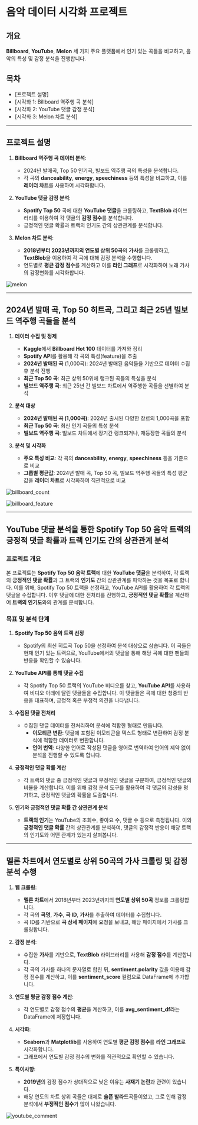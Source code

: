 
# 음악 데이터 시각화 프로젝트

## 개요

**Billboard**, **YouTube**, **Melon** 세 가지 주요 플랫폼에서 인기 있는 곡들을 비교하고, 음악의 특성 및 감정 분석을 진행합니다. 
## 목차

- [프로젝트 설명]
- [시각화 1: Billboard 역주행 곡 분석]
- [시각화 2: YouTube 댓글 감정 분석]
- [시각화 3: Melon 차트 분석]

---

## 프로젝트 설명


1. **Billboard 역주행 곡 데이터 분석**:
   - 2024년 발매곡, Top 50 인기곡, 빌보드 역주행 곡의 특성을 분석합니다.  
   - 각 곡의 **danceability**, **energy**, **speechiness** 등의 특성을 비교하고, 이를 **레이더 차트**를 사용하여 시각화합니다.

2. **YouTube 댓글 감정 분석**:
   - **Spotify Top 50** 곡에 대한 **YouTube 댓글**을 크롤링하고, **TextBlob** 라이브러리를 이용하여 각 댓글의 **감정 점수**를 분석합니다.  
   - 긍정적인 댓글 확률과 트랙의 인기도 간의 상관관계를 분석합니다.

3. **Melon 차트 분석**:
   - **2018년부터 2023년까지의 연도별 상위 50곡**의 **가사**를 크롤링하고, **TextBlob**을 이용하여 각 곡에 대해 감정 분석을 수행합니다.  
   - 연도별로 **평균 감정 점수**를 계산하고 이를 **라인 그래프**로 시각화하여 노래 가사의 감정변화를 시각화합니다.
  

![melon](https://github.com/user-attachments/assets/d5f6dad2-c89a-4d9a-9634-6a9e37db71da)
  
---



## **2024년 발매 곡, Top 50 히트곡, 그리고 최근 25년 빌보드 역주행 곡들을 분석**

1. **데이터 수집 및 정제**  
   - **Kaggle**에서 **Billboard Hot 100** 데이터를 가져와 정리  
   - **Spotify API**를 활용해 각 곡의 특성(feature)을 추출  
   - **2024년 발매된 곡** (1,000곡): 2024년 발매된 음악들을 기반으로 데이터 수집 후 분석 진행  
   - **최근 Top 50 곡**: 최근 상위 50위에 랭크된 곡들의 특성을 분석  
   - **빌보드 역주행 곡**: 최근 25년 간 빌보드 차트에서 역주행한 곡들을 선별하여 분석  

2. **분석 대상**  
   - **2024년 발매된 곡 (1,000곡)**: 2024년 출시된 다양한 장르의 1,000곡을 포함  
   - **최근 Top 50 곡**: 최신 인기 곡들의 특성 분석  
   - **빌보드 역주행 곡**: 빌보드 차트에서 장기간 랭크되거나, 재등장한 곡들의 분석  

3. **분석 및 시각화**  
   - **주요 특성 비교**: 각 곡의 **danceability**, **energy**, **speechiness** 등을 기준으로 비교  
   - **그룹별 평균값**: 2024년 발매 곡, Top 50 곡, 빌보드 역주행 곡들의 특성 평균값을 **레이더 차트**로 시각화하여 직관적으로 비교  

![billboard_count](https://github.com/user-attachments/assets/aefc5479-4a93-4906-bb15-52a5959b91a7)


![billboard_feature](https://github.com/user-attachments/assets/7ffb2564-2fec-493d-823b-599b0c674f26)


---

## **YouTube 댓글 분석을 통한 Spotify Top 50 음악 트랙의 긍정적 댓글 확률과 트랙 인기도 간의 상관관계 분석**

### **프로젝트 개요**
본 프로젝트는 **Spotify Top 50 음악 트랙**에 대한 **YouTube 댓글**을 분석하여, 각 트랙의 **긍정적인 댓글 확률**과 그 트랙의 **인기도** 간의 상관관계를 파악하는 것을 목표로 합니다. 이를 위해, Spotify Top 50 트랙을 선정하고, YouTube API를 활용하여 각 트랙의 댓글을 수집합니다. 이후 댓글에 대한 전처리를 진행하고, **긍정적인 댓글 확률**을 계산하여 **트랙의 인기도**와의 관계를 분석합니다.

### **목표 및 분석 단계**
1. **Spotify Top 50 음악 트랙 선정**  
   - Spotify의 최신 히트곡 Top 50을 선정하여 분석 대상으로 삼습니다. 이 곡들은 현재 인기 있는 트랙으로, YouTube에서의 댓글을 통해 해당 곡에 대한 팬들의 반응을 확인할 수 있습니다.
   
2. **YouTube API를 통해 댓글 수집**  
   - 각 Spotify Top 50 트랙의 YouTube 비디오를 찾고, **YouTube API**를 사용하여 비디오 아래에 달린 댓글들을 수집합니다. 이 댓글들은 곡에 대한 청중의 반응을 대표하며, 긍정적 혹은 부정적 의견을 나타냅니다.
   
3. **수집된 댓글 전처리**  
   - 수집된 댓글 데이터를 전처리하여 분석에 적합한 형태로 만듭니다.  
     - **이모티콘 변환**: 댓글에 포함된 이모티콘을 텍스트 형태로 변환하여 감정 분석에 적합한 데이터로 변환합니다.
     - **언어 번역**: 다양한 언어로 작성된 댓글을 영어로 번역하여 언어의 제약 없이 분석을 진행할 수 있도록 합니다.
   
4. **긍정적인 댓글 확률 계산**  
   - 각 트랙의 댓글 중 긍정적인 댓글과 부정적인 댓글을 구분하여, 긍정적인 댓글의 비율을 계산합니다. 이를 위해 감정 분석 도구를 활용하여 각 댓글의 감성을 평가하고, 긍정적인 댓글의 확률을 도출합니다.
   
5. **인기와 긍정적인 댓글 확률 간 상관관계 분석**  
   - **트랙의 인기**는 YouTube의 조회수, 좋아요 수, 댓글 수 등으로 측정됩니다. 이와 **긍정적인 댓글 확률** 간의 상관관계를 분석하여, 댓글의 감정적 반응이 해당 트랙의 인기도와 어떤 관계가 있는지 살펴봅니다. 

---

## **멜론 차트에서 연도별로 상위 50곡의 가사 크롤링 및 감정 분석 수행**

1. **웹 크롤링**:  
   - **멜론 차트**에서 2018년부터 2023년까지의 **연도별 상위 50곡** 정보를 크롤링합니다.  
   - 각 곡의 **곡명**, **가수**, **곡 ID**, **가사**를 추출하여 데이터를 수집합니다.  
   - 곡 ID를 기반으로 **곡 상세 페이지**에 요청을 보내고, 해당 페이지에서 가사를 크롤링합니다.

2. **감정 분석**:  
   - 수집한 **가사**를 기반으로, **TextBlob** 라이브러리를 사용해 **감정 점수**를 계산합니다.  
   - 각 곡의 가사를 하나의 문자열로 합친 뒤, **sentiment.polarity** 값을 이용해 감정 점수를 계산하고, 이를 **sentiment_score** 컬럼으로 DataFrame에 추가합니다.

3. **연도별 평균 감정 점수 계산**:  
   - 각 연도별로 감정 점수의 **평균**을 계산하고, 이를 **avg_sentiment_df**라는 DataFrame에 저장합니다.

4. **시각화**:  
   - **Seaborn**과 **Matplotlib**를 사용하여 연도별 **평균 감정 점수**를 **라인 그래프**로 시각화합니다.  
   - 그래프에서 연도별 감정 점수의 변화를 직관적으로 확인할 수 있습니다.

5. **특이사항**:  
   - **2019년**의 감정 점수가 상대적으로 낮은 이유는 **사재기 논란**과 관련이 있습니다.  
   - 해당 연도의 차트 상위 곡들은 대체로 **슬픈 발라드**곡들이었고, 그로 인해 감정 분석에서 **부정적인 점수**가 많이 나왔습니다.
  
![youtube_comment](https://github.com/user-attachments/assets/0386f1ba-f3a0-4ee2-a9f6-7f1eb34f8803)



